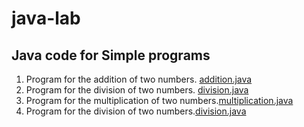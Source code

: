 # java-lab
## Java code for Simple programs 
1. Program for the addition of two numbers. [addition.java](https://github.com/keerthi3119/java-lab/blob/main/addition.java)
2. Program for the division of two numbers. [division.java](https://github.com/keerthi3119/java-lab/blob/main/division.java) 
3. Program for the multiplication of two numbers.[multiplication.java](https://github.com/keerthi3119/java-lab/blob/main/multiplication.java)
4. Program for the division of two numbers.[division.java](https://github.com/keerthi3119/java-lab/blob/main/division.java)
